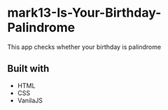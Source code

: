 # mark13-Is-Your-Birthday-Palindrome
This app checks whether your birthday is palindrome


## Built with
* HTML
* CSS
* VanilaJS
